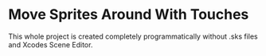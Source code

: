 # Move Sprites Around With Touches
This whole project is created completely programmatically without .sks files and Xcodes Scene Editor.

